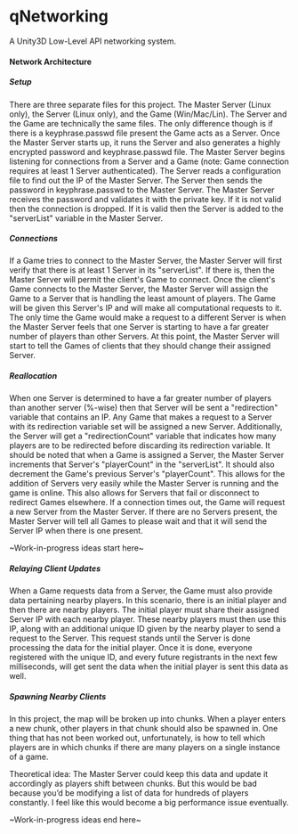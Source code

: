 ﻿# qNetworking
A Unity3D Low-Level API networking system.


#### Network Architecture

##### Setup

There are three separate files for this project. The Master Server (Linux only), the Server (Linux only), and the Game (Win/Mac/Lin). The Server and the Game are technically the same files. The only difference though is if there is a keyphrase.passwd file present the Game acts as a Server. Once the Master Server starts up, it runs the Server and also generates a highly encrypted password and keyphrase.passwd file. The Master Server begins listening for connections from a Server and a Game (note: Game connection requires at least 1 Server authenticated). The Server reads a configuration file to find out the IP of the Master Server. The Server then sends the password in keyphrase.passwd to the Master Server. The Master Server receives the password and validates it with the private key. If it is not valid then the connection is dropped. If it is valid then the Server is added to the "serverList" variable in the Master Server.

  

##### Connections

If a Game tries to connect to the Master Server, the Master Server will first verify that there is at least 1 Server in its "serverList". If there is, then the Master Server will permit the client's Game to connect. Once the client's Game connects to the Master Server, the Master Server will assign the Game to a Server that is handling the least amount of players. The Game will be given this Server's IP and will make all computational requests to it. The only time the Game would make a request to a different Server is when the Master Server feels that one Server is starting to have a far greater number of players than other Servers. At this point, the Master Server will start to tell the Games of clients that they should change their assigned Server.

  

##### Reallocation

When one Server is determined to have a far greater number of players than another server (%-wise) then that Server will be sent a "redirection" variable that contains an IP. Any Game that makes a request to a Server with its redirection variable set will be assigned a new Server. Additionally, the Server will get a "redirectionCount" variable that indicates how many players are to be redirected before discarding its redirection variable. It should be noted that when a Game is assigned a Server, the Master Server increments that Server's "playerCount" in the "serverList". It should also decrement the Game's previous Server's "playerCount". This allows for the addition of Servers very easily while the Master Server is running and the game is online. This also allows for Servers that fail or disconnect to redirect Games elsewhere. If a connection times out, the Game will request a new Server from the Master Server. If there are no Servers present, the Master Server will tell all Games to please wait and that it will send the Server IP when there is one present.

  

~Work-in-progress ideas start here~

##### Relaying Client Updates

When a Game requests data from a Server, the Game must also provide data pertaining nearby players. In this scenario, there is an initial player and then there are nearby players. The initial player must share their assigned Server IP with each nearby player. These nearby players must then use this IP, along with an additional unique ID given by the nearby player to send a request to the Server. This request stands until the Server is done processing the data for the initial player. Once it is done, everyone registered with the unique ID, and every future registrants in the next few milliseconds, will get sent the data when the initial player is sent this data as well.

  

##### Spawning Nearby Clients

In this project, the map will be broken up into chunks. When a player enters a new chunk, other players in that chunk should also be spawned in. One thing that has not been worked out, unfortunately, is how to tell which players are in which chunks if there are many players on a single instance of a game.

  

Theoretical idea: The Master Server could keep this data and update it accordingly as players shift between chunks. But this would be bad because you’d be modifying a list of data for hundreds of players constantly. I feel like this would become a big performance issue eventually.

~Work-in-progress ideas end here~
